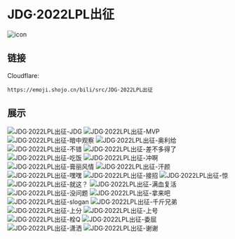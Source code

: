 # JDG·2022LPL出征
![icon](https://emoji.shojo.cn/bili/src/JDG·2022LPL出征/icon.png)
## 链接
Cloudflare:
```
https://emoji.shojo.cn/bili/src/JDG·2022LPL出征
```
## 展示
![JDG·2022LPL出征-JDG](https://emoji.shojo.cn/bili/src/JDG·2022LPL出征/JDG·2022LPL出征-JDG.png)
![JDG·2022LPL出征-MVP](https://emoji.shojo.cn/bili/src/JDG·2022LPL出征/JDG·2022LPL出征-MVP.png)
![JDG·2022LPL出征-暗中观察](https://emoji.shojo.cn/bili/src/JDG·2022LPL出征/JDG·2022LPL出征-暗中观察.png)
![JDG·2022LPL出征-奥利给](https://emoji.shojo.cn/bili/src/JDG·2022LPL出征/JDG·2022LPL出征-奥利给.png)
![JDG·2022LPL出征-不错](https://emoji.shojo.cn/bili/src/JDG·2022LPL出征/JDG·2022LPL出征-不错.png)
![JDG·2022LPL出征-差不多得了](https://emoji.shojo.cn/bili/src/JDG·2022LPL出征/JDG·2022LPL出征-差不多得了.png)
![JDG·2022LPL出征-吃饭](https://emoji.shojo.cn/bili/src/JDG·2022LPL出征/JDG·2022LPL出征-吃饭.png)
![JDG·2022LPL出征-冲啊](https://emoji.shojo.cn/bili/src/JDG·2022LPL出征/JDG·2022LPL出征-冲啊.png)
![JDG·2022LPL出征-膏丽风情](https://emoji.shojo.cn/bili/src/JDG·2022LPL出征/JDG·2022LPL出征-膏丽风情.png)
![JDG·2022LPL出征-汗颜](https://emoji.shojo.cn/bili/src/JDG·2022LPL出征/JDG·2022LPL出征-汗颜.png)
![JDG·2022LPL出征-嘿嘿](https://emoji.shojo.cn/bili/src/JDG·2022LPL出征/JDG·2022LPL出征-嘿嘿.png)
![JDG·2022LPL出征-接招](https://emoji.shojo.cn/bili/src/JDG·2022LPL出征/JDG·2022LPL出征-接招.png)
![JDG·2022LPL出征-惊](https://emoji.shojo.cn/bili/src/JDG·2022LPL出征/JDG·2022LPL出征-惊.png)
![JDG·2022LPL出征-就这？](https://emoji.shojo.cn/bili/src/JDG·2022LPL出征/JDG·2022LPL出征-就这？.png)
![JDG·2022LPL出征-满血复活](https://emoji.shojo.cn/bili/src/JDG·2022LPL出征/JDG·2022LPL出征-满血复活.png)
![JDG·2022LPL出征-没问题](https://emoji.shojo.cn/bili/src/JDG·2022LPL出征/JDG·2022LPL出征-没问题.png)
![JDG·2022LPL出征-拿来吧](https://emoji.shojo.cn/bili/src/JDG·2022LPL出征/JDG·2022LPL出征-拿来吧.png)
![JDG·2022LPL出征-slogan](https://emoji.shojo.cn/bili/src/JDG·2022LPL出征/JDG·2022LPL出征-slogan.png)
![JDG·2022LPL出征-千斤兄弟](https://emoji.shojo.cn/bili/src/JDG·2022LPL出征/JDG·2022LPL出征-千斤兄弟.png)
![JDG·2022LPL出征-上分](https://emoji.shojo.cn/bili/src/JDG·2022LPL出征/JDG·2022LPL出征-上分.png)
![JDG·2022LPL出征-上号](https://emoji.shojo.cn/bili/src/JDG·2022LPL出征/JDG·2022LPL出征-上号.png)
![JDG·2022LPL出征-栓Q](https://emoji.shojo.cn/bili/src/JDG·2022LPL出征/JDG·2022LPL出征-栓Q.png)
![JDG·2022LPL出征-委屈](https://emoji.shojo.cn/bili/src/JDG·2022LPL出征/JDG·2022LPL出征-委屈.png)
![JDG·2022LPL出征-潇洒](https://emoji.shojo.cn/bili/src/JDG·2022LPL出征/JDG·2022LPL出征-潇洒.png)
![JDG·2022LPL出征-谢谢](https://emoji.shojo.cn/bili/src/JDG·2022LPL出征/JDG·2022LPL出征-谢谢.png)
